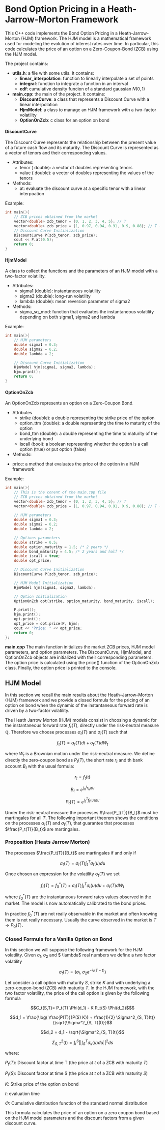 # Bond Option Pricing in a Heath-Jarrow-Morton Framework

This C++ code implements the Bond Option Pricing in a Heath-Jarrow-Morton (HJM) framework. The HJM model is a mathematical framework used for modeling the evolution of interest rates over time. In particular, this code calculates the price of an option on a Zero-Coupon-Bond (ZCB) using the HJM model.

The project contains:
- **utils.h**: a file with some utils.  It contains:
    * **linear_interpolation**: function to linearly interpolate a set of points
    * **integral**: function to integrate a function in an interval
    * **cdf**: cumulative density funcion of a standard gaussian $N(0,1)$
- **main.cpp**: the main of the project. It contains:
    * **DiscountCurve**: a class that represents a Discount Curve with a linear interpolation
    * **HjmModel**: a class to manage an HJM framework with a two-factor volatility
    * **OptionOnZcb**: c class for an option on bond

#### DiscountCurve
The Discount Curve represents the relationship between the present value of a future cash flow and its maturity. The Discount Curve is represented as a vector of tenors and their corresponding values.
- Attributes:
    * tenor (<vector> double): a vector of doubles representing tenors
    * value (<vector> double): a vector of doubles representing the values of the tenors
- Methods:
    * at: evaluate the discount curve at a specific tenor with a linear interpoation

Example:
```cpp
int main(){
    // ZCB prices obtained from the market
    vector<double> zcb_tenor = {0, 1, 2, 3, 4, 5}; // T
    vector<double> zcb_price = {1, 0.97, 0.94, 0.91, 0.9, 0.88}; // T -> P_0(T)
    // Discount Curve Initialization
    DiscountCurve P(zcb_tenor, zcb_price);
    cout << P.at(0.5);
    return 0;
}
```

#### HjmModel
A class to collect the functions and the parameters of an HJM model with a two-factor volatility.
- Attributes:
    * sigma1 (double): instantaneous volatility
    * sigma2 (double): long-run volatility
    * lambda (double): mean reversion parameter of sigma2
- Methods:
    * sigma_sq_mod: function that evaluates the instantaneous volatility depending on both sigma1, sigma2 and lambda

Example:
```cpp
int main(){
    // HJM parameters
    double sigma1 = 0.3;
    double sigma2 = 0.2;
    double lambda = 2;

    // Discount Curve Initialization
    HjmModel hjm(sigma1, sigma2, lambda);
    hjm.print();
    return 0;
}
```

#### OptionOnZcb
An OptionOnZcb represents an option on a Zero-Coupon Bond.
- Attributes
    * strike (double): a double representing the strike price of the option
    * option_ttm (double): a double representing the time to maturity of the option  
    * bond_ttm (double): a double representing the time to maturity of the underlying bond
    * iscall (bool): a boolean representing whether the option is a call option (true) or put option (false)
- Methods:
* price: a method that evaluates the price of the option in a HJM framework

Example:
```cpp
int main(){
    // This is the conent of the main.cpp file
    // ZCB prices obtained from the market
    vector<double> zcb_tenor = {0, 1, 2, 3, 4, 5}; // T
    vector<double> zcb_price = {1, 0.97, 0.94, 0.91, 0.9, 0.88}; // T -> P_0(T)
    
    // HJM parameters
    double sigma1 = 0.3;
    double sigma2 = 0.2;
    double lambda = 2;

    // Options parameters
    double strike = 0.5;
    double option_maturity = 1.5; /* 2 years */
    double bond_maturity = 4.5; /* 2 years and half */
    double iscall = true;
    double opt_price;

    // Discount Curve Initialization
    DiscountCurve P(zcb_tenor, zcb_price);

    // HJM Model Initialization
    HjmModel hjm(sigma1, sigma2, lambda);

    // Option Initialization
    OptionOnZcb opt(strike, option_maturity, bond_maturity, iscall);

    P.print();
    hjm.print();
    opt.print();
    opt_price = opt.price(P, hjm);
    cout << "Price: " << opt_price;
    return 0;
};
```
**main.cpp**
The main function initializes the market ZCB prices, HJM model parameters, and option parameters. The DiscountCurve, HjmModel, and OptionOnZcb objects are initialized with their corresponding parameters. The option price is calculated using the price() function of the OptionOnZcb class. Finally, the option price is printed to the console. 
  
## HJM Model

In this section we recall the main results about the Heath–Jarrow–Morton (HJM) framework and we provide a closed formula for the pricing of an option on bond when the dynamic of the instantaneous forward rate is driven by a two-factor volatility.

The Heath Jarrow Morton (HJM) models consist in choosing a dynamic for the instantaneous forward rate $f_t(T)$, directly under the risk-neutral measure $\mathbb{Q}$. Therefore we choose processes $\alpha_t(T)$ and $\sigma_t(T)$ such that
```math
f_t(T)= \alpha_t(T) dt +\sigma_t(T) dW_t
```
where $W_t$ is a Brownian motion under the risk-neutral measure. We  define directly the zero-coupon bond as $P_t(T)$, the short rate $r_t$ and th bank account $B_t$ with the usual formula:
```math
r_t = f_t(t)
```
```math
B_t = e^{\int_0^t r_u du}
```
```math
P_t(T) = e^{\int_t^Tf_t(u) du}
```
 Under the risk-neutral measure the processes $\frac{P_t(T)}{B_t}$ must be martingales for all $T$. The following important theorem shows the conditions on the processes $\alpha_t(T)$ and $\sigma_t(T)$, that guarantee that processes $\frac{P_t(T)}{B_t}$ are martingales.
### Proposition (Heats Jarrow Morton)
The processes $\frac{P_t(T)}{B_t}$ are martingales if and only if
```math
	\alpha_t(T)= \sigma_t(T) \int_t^T \sigma_t(u) du
```

Once chosen an expression for the volatility $\sigma_t(T)$ we set
```math
f_t(T)= f^*_0(T)+ \sigma_t(T) \int_t^T \sigma_t(u) du +\sigma_t(T) dW_t
```
where $f^*_0(T)$ are the instantaneous forward rates values observed in the market. The model is now automatically calibrated to the bond prices.

In practice $f^*_0(T)$ are not really observable in the market and often knowing them is not really necessary. Usually the curve observed in the market is $T \rightarrow P_0(T)$. 

### Closed Formula for a Vanilla Option on Bond
In this section we will suppose the following framework for the HJM volatility. Given $\sigma_1, \sigma_2$ and $ \lambda$ real numbers we define a two factor volatility
```math
\sigma_t(T) = ( \sigma_1, \sigma_2 e^{-\lambda(T-t)})
```

Let consider a call option with maturity $S$, strike $K$ and with underlying a zero-coupon-bond (ZCB) with maturity $T$. In the HJM framework, with the two factor volatility, the price of the call option is given by the following formula 
```math
C_t(S,T)= P_t(T) \Phi(d_1) - K P_t(S) \Phi(d_2)$
```
```math
d_1 = \frac{\log( \frac{P(T)}{P(S) K}) + \frac{1}{2} \Sigma^2_{S, T}(t)}{\sqrt{\Sigma^2_{S, T}(t)}}
```
```math
d_2 = d_1 - \sqrt{\Sigma^2_{S, T}(t)}
```
```math
\Sigma^2_{S, T}(t) = \int_t^S|| \int_S^T\sigma_s(u) du||^2 ds
```
where:

$P_t(T)$: Discount factor at time T (the price at $t$ of a ZCB with maturity $T$)

$P_t(S)$: Discount factor at time S (the price at $t$ of a ZCB with maturity $S$)

$K$: Strike price of the option on bond

$t$: evaluation time

$\Phi$: Cumulative distribution function of the standard normal distribution

This formula calculates the price of an option on a zero coupon bond based on the HJM model parameters and the discount factors from a given discount curve.